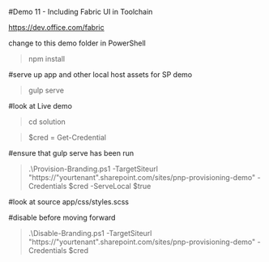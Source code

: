 #Demo 11 - Including Fabric UI in Toolchain

https://dev.office.com/fabric

change to this demo folder in PowerShell

> npm install

#serve up app and other local host assets for SP demo

> gulp serve

#look at Live demo

> cd solution

> $cred = Get-Credential

#ensure that gulp serve has been run
> .\Provision-Branding.ps1 -TargetSiteurl "https://"yourtenant".sharepoint.com/sites/pnp-provisioning-demo" -Credentials $cred -ServeLocal $true

#look at source app/css/styles.scss

#disable before moving forward
> .\Disable-Branding.ps1 -TargetSiteurl "https://"yourtenant".sharepoint.com/sites/pnp-provisioning-demo" -Credentials $cred